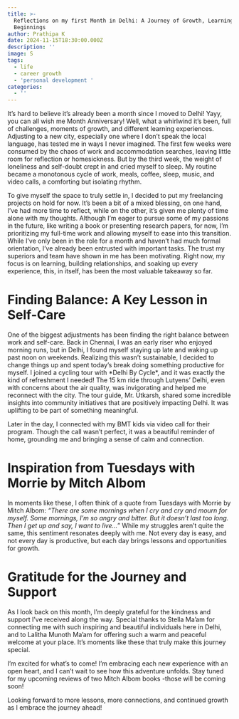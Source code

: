 ```yaml
---
title: >-
  Reflections on my first Month in Delhi: A Journey of Growth, Learning, and New
  Beginnings
author: Prathipa K
date: 2024-11-15T18:30:00.000Z
description: ''
image: S
tags:
  - life
  - career growth
  - 'personal development '
categories:
  - ''
---
```


It’s hard to believe it’s already been a month since I moved to Delhi! Yayy, you can all wish me Month Anniversary! Well, what a whirlwind it’s been, full of challenges, moments of growth, and different learning experiences. Adjusting to a new city, especially one where I don’t speak the local language, has tested me in ways I never imagined. The first few weeks were consumed by the chaos of work and accommodation searches, leaving little room for reflection or homesickness. But by the third week, the weight of loneliness and self-doubt crept in and cried myself to sleep. My routine became a monotonous cycle of work, meals, coffee, sleep, music, and video calls, a comforting but isolating rhythm.

To give myself the space to truly settle in, I decided to put my freelancing projects on hold for now. It’s been a bit of a mixed blessing, on one hand, I’ve had more time to reflect, while on the other, it’s given me plenty of time alone with my thoughts. Although I’m eager to pursue some of my passions in the future, like writing a book or presenting research papers, for now, I’m prioritizing my full-time work and allowing myself to ease into this transition. While I’ve only been in the role for a month and haven’t had much formal orientation, I’ve already been entrusted with important tasks. The trust my superiors and team have shown in me has been motivating. Right now, my focus is on learning, building relationships, and soaking up every experience, this, in itself, has been the most valuable takeaway so far.

# **Finding Balance: A Key Lesson in Self-Care**

One of the biggest adjustments has been finding the right balance between work and self-care. Back in Chennai, I was an early riser who enjoyed morning runs, but in Delhi, I found myself staying up late and waking up past noon on weekends. Realizing this wasn’t sustainable, I decided to change things up and spent today’s break doing something productive for myself. I joined a cycling tour with \*Delhi By Cycle\*, and it was exactly the kind of refreshment I needed! The 15 km ride through Lutyens’ Delhi, even with concerns about the air quality, was invigorating and helped me reconnect with the city. The tour guide, Mr. Utkarsh, shared some incredible insights into community initiatives that are positively impacting Delhi. It was uplifting to be part of something meaningful.

Later in the day, I connected with my BMT kids via video call for their program. Though the call wasn’t perfect, it was a beautiful reminder of home, grounding me and bringing a sense of calm and connection.

# I**nspiration from Tuesdays with Morrie by Mitch Albom**

In moments like these, I often think of a quote from Tuesdays with Morrie by Mitch Albom: *“There are some mornings when I cry and cry and mourn for myself. Some mornings, I’m so angry and bitter. But it doesn’t last too long. Then I get up and say, I want to live…*” While my struggles aren’t quite the same, this sentiment resonates deeply with me. Not every day is easy, and not every day is productive, but each day brings lessons and opportunities for growth.

# **Gratitude for the Journey and Support**

As I look back on this month, I’m deeply grateful for the kindness and support I’ve received along the way. Special thanks to Stella Ma’am for connecting me with such inspiring and beautiful individuals here in Delhi, and to Lalitha Munoth Ma’am for offering such a warm and peaceful welcome at your place. It’s moments like these that truly make this journey special.

I’m excited for what’s to come! I’m embracing each new experience with an open heart, and I can’t wait to see how this adventure unfolds. Stay tuned for my upcoming reviews of two Mitch Albom books -those will be coming soon!

Looking forward to more lessons, more connections, and continued growth as I embrace the journey ahead!
